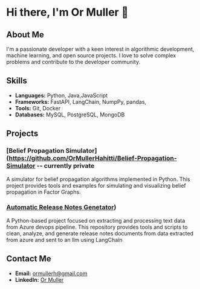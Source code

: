 # Hi there, I'm Or Muller 👋

## About Me
I'm a passionate developer with a keen interest in algorithmic development, machine learning, and open source projects. I love to solve complex problems and contribute to the developer community.

## Skills
- **Languages:**  Python, Java,JavaScript
- **Frameworks:** FastAPI, LangChain, NumpPy, pandas, 
- **Tools:** Git, Docker
- **Databases:** MySQL, PostgreSQL, MongoDB

## Projects
### [Belief Propagation Simulator](https://github.com/OrMullerHahitti/Belief-Propagation-Simulator -- currently private

A simulator for belief propagation algorithms implemented in Python. This project provides tools and examples for simulating and visualizing belief propagation in Factor Graphs.
### [Automatic Release Notes Genetator](https://github.com/OrMullerHahitti/AutomatedReleaseNotes))
A Python-based project focused on extracting and processing text data from Azure devops pipeline. This repository provides tools and scripts to clean, analyze, and generate release notes documents from data extracted from azure and sent to an llm using LangChain
## Contact Me
- **Email:** [ormullerh@gmail.com](ormullerh@gmail.com)
- **LinkedIn:** [Or Muller](https://www.linkedin.com/in/or-muller)
